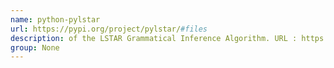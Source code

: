 ```yaml
---
name: python-pylstar
url: https://pypi.org/project/pylstar/#files
description: of the LSTAR Grammatical Inference Algorithm. URL : https://pypi.org/project/pylstar/#files Groups : None
group: None
---
```

